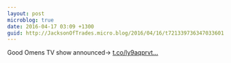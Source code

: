 ```yaml
---
layout: post
microblog: true
date: 2016-04-17 03:09 +1300
guid: http://JacksonOfTrades.micro.blog/2016/04/16/t721339736347033601.html
---
```

Good Omens TV show announced→ [t.co/ly9aqprvt...](https://t.co/ly9aqprvtL)
